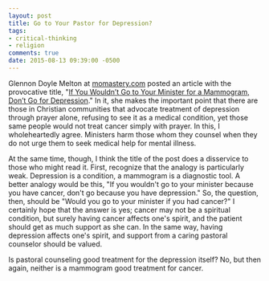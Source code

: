 ```yaml
---
layout: post
title: Go to Your Pastor for Depression?
tags:
- critical-thinking
- religion
comments: true
date: 2015-08-13 09:39:00 -0500
---
```


Glennon Doyle Melton at [momastery.com](http://momastery.com/blog/) posted an article with the provocative title, "[If You Wouldn’t Go to Your Minister for a Mammogram, Don’t Go for Depression](http://momastery.com/blog/2015/08/12/ministers-depression/?utm_content=bufferff8d8&utm_medium=social&utm_source=twitter.com&utm_campaign=buffer)." In it, she makes the important point that there are those in Christian communities that advocate treatment of depression through prayer alone, refusing to see it as a medical condition, yet those same people would not treat cancer simply with prayer. In this, I wholeheartedly agree. Ministers harm those whom they counsel when they do not urge them to seek medical help for mental illness.

At the same time, though, I think the title of the post does a disservice to those who might read it. First, recognize that the analogy is particularly weak. Depression is a condition, a mammogram is a diagnostic tool. A better analogy would be this, "If you wouldn't go to your minister because you have cancer, don't go because you have depression." So, the question, then, should be "Would you go to your minister if you had cancer?" I certainly hope that the answer is yes; cancer may not be a spiritual condition, but surely having cancer affects one's spirit, and the patient should get as much support as she can. In the same way, having depression affects one's spirit, and support from a caring pastoral counselor should be valued.

Is pastoral counseling good treatment for the depression itself? No, but then again, neither is a mammogram good treatment for cancer.
